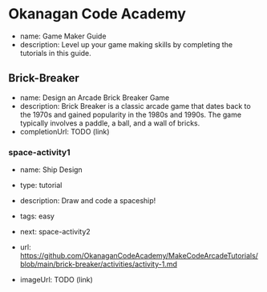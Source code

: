 # Okanagan Code Academy
* name: Game Maker Guide
* description: Level up your game making skills by completing the tutorials in this guide.

## Brick-Breaker
* name: Design an Arcade Brick Breaker Game
* description: Brick Breaker is a classic arcade game that dates back to the 1970s and gained popularity in the 1980s and 1990s. The game typically involves a paddle, a ball, and a wall of bricks.
* completionUrl: TODO (link)

### space-activity1

* name: Ship Design
* type: tutorial
* description: Draw and code a spaceship!
* tags: easy
* next: space-activity2

* url: https://github.com/OkanaganCodeAcademy/MakeCodeArcadeTutorials/blob/main/brick-breaker/activities/activity-1.md
* imageUrl: TODO (link)


